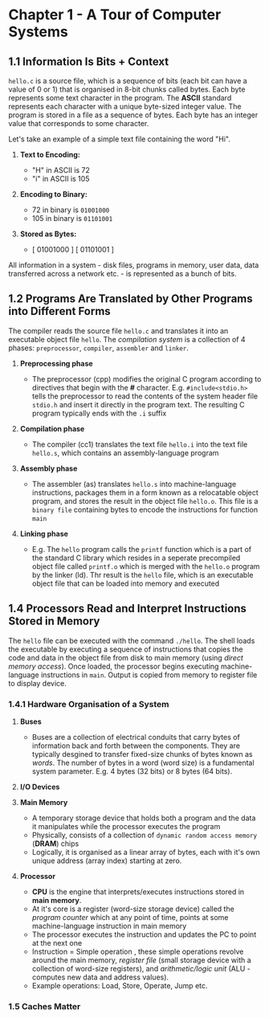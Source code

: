 # Chapter 1 - A Tour of Computer Systems

## 1.1 Information Is Bits + Context

`hello.c` is a source file, which is a sequence of bits (each bit can have a value of 0 or 1) that is organised in 8-bit chunks called bytes. Each byte represents some text character in the program. The **ASCII** standard represents each character with a unique byte-sized integer value. The program is stored in a file as a sequence of bytes. Each byte has an integer value that corresponds to some character.

Let's take an example of a simple text file containing the word "Hi".

1. **Text to Encoding:**
   - "H" in ASCII is 72
   - "i" in ASCII is 105

2. **Encoding to Binary:**
   - 72 in binary is `01001000`
   - 105 in binary is `01101001`

3. **Stored as Bytes:**
   - [ 01001000 ] [ 01101001 ]

All information in a system - disk files, programs in memory, user data, data transferred across a network etc. - is represented as a bunch of bits.


## 1.2 Programs Are Translated by Other Programs into Different Forms

The compiler reads the source file `hello.c` and translates it into an executable object file `hello`. The *compilation system* is a collection of 4 phases: `preprocessor`, `compiler`, `assembler` and `linker`. 

1. **Preprocessing phase**
   - The preprocessor (cpp) modifies the original C program according to directives that begin with the **#** character. E.g. `#include<stdio.h>` tells the preprocessor to read the contents of the system header file `stdio.h` and insert it directly in the program text. The resulting C program typically ends with the `.i` suffix

2. **Compilation phase**
   - The compiler (cc1) translates the text file `hello.i` into the text file `hello.s`, which contains an assembly-language program

3. **Assembly phase**
   - The assembler (as) translates `hello.s` into machine-language instructions, packages them in a form known as a relocatable object program, and stores the result in the object file `hello.o`. This file is a `binary file` containing bytes to encode the instructions for function `main`

4. **Linking phase**
   - E.g. The `hello` program calls the `printf` function which is a part of the standard C library which resides in a seperate precompiled object file called `printf.o` which is merged with the `hello.o` program by the linker (ld). Thr result is the `hello` file, which is an executable object file that can be loaded into            memory and executed


## 1.4 Processors Read and Interpret Instructions Stored in Memory

The `hello` file can be executed with the command `./hello`. The shell loads the executable by executing a sequence of instructions that copies the code and data in the object file from disk to main memory (using *direct memory access*). Once loaded, the processor begins executing machine-language instructions in `main`. Output is copied from memory to register file to display device.

### 1.4.1 Hardware Organisation of a System

1. **Buses**
   - Buses are a collection of electrical conduits that carry bytes of information back and forth between the components. They are typically desgined to transfer fixed-size chunks of bytes known as *words*. The number of bytes in a word (word size) is a fundamental system parameter. E.g. 4 bytes (32 bits) or 8 bytes (64 bits).
  
2. **I/O Devices**

3. **Main Memory**
   - A temporary storage device that holds both a program and the data it manipulates while the processor executes the program
   - Physically, consists of a collection of `dynamic random access memory` (**DRAM**) chips
   - Logically, it is organised as a linear array of bytes, each with it's own unique address (array index) starting at zero.
  
4. **Processor**
   - **CPU** is the engine that interprets/executes instructions stored in **main memory**.
   - At it's core is a register (word-size storage device) called the *program counter* which at any point of time, points at some machine-language instruction in main memory
   - The processor executes the instruction and updates the PC to point at the next one
   - Instruction = Simple operation , these simple operations revolve around the main memory, *register file* (small storage device with a collection of word-size registers), and *arithmetic/logic unit* (ALU - computes new data and address values).
   - Example operations: Load, Store, Operate, Jump etc.
  

### 1.5 Caches Matter


